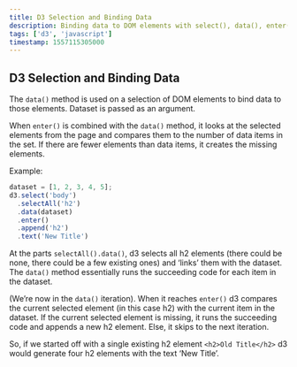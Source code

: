 ```yaml
---
title: D3 Selection and Binding Data
description: Binding data to DOM elements with select(), data(), enter()
tags: ['d3', 'javascript']
timestamp: 1557115305000
---
```


## D3 Selection and Binding Data

The `data()` method is used on a selection of DOM elements to bind data to those elements. Dataset is passed as an argument.

When `enter()` is combined with the `data()` method, it looks at the selected elements from the page and compares them to the number of data items in the set. If there are fewer elements than data items, it creates the missing elements.

Example:

```js
dataset = [1, 2, 3, 4, 5];
d3.select('body')
  .selectAll('h2')
  .data(dataset)
  .enter()
  .append('h2')
  .text('New Title')
```

At the parts `selectAll().data()`, d3 selects all h2 elements (there could be none, there could be a few existing ones) and ‘links’ them with the dataset. The `data()` method essentially runs the succeeding code for each item in the dataset.

(We’re now in the `data()` iteration). When it reaches `enter()` d3 compares the current selected element (in this case h2) with the current item in the dataset. If the current selected element is missing, it runs the succeeding code and appends a new h2 element. Else, it skips to the next iteration.

So, if we started off with a single existing h2 element `<h2>Old Title</h2>` d3 would generate four h2 elements with the text ‘New Title’.
